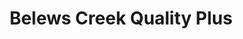 ---
title: "Belews Creek Quality Plus"
url: /walkertown/belews-creek-quality-plus/
shop: convenience
---